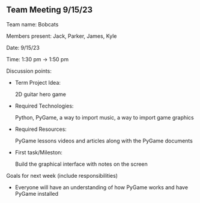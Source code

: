 ## Team Meeting 9/15/23

Team name: Bobcats

Members present: Jack, Parker, James, Kyle

Date: 9/15/23

Time: 1:30 pm -> 1:50 pm

Discussion points: 

* Term Project Idea: 

    2D guitar hero game

* Required Technologies:

    Python, PyGame, a way to import music, a way to import game graphics

* Required Resources:

    PyGame lessons videos and articles along with the PyGame documents
    
* First task/Mileston:

    Build the graphical interface with notes on the screen

Goals for next week (include responsibilities)

* Everyone will have an understanding of how PyGame works and have PyGame installed
